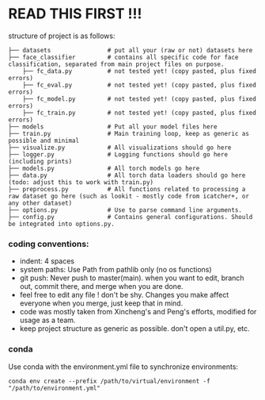# READ THIS FIRST !!!
structure of project is as follows:

    ├── datasets                # put all your (raw or not) datasets here 
    ├── face_classifier         # contains all specific code for face classification, separated from main project files on purpose.
        ├── fc_data.py          # not tested yet! (copy pasted, plus fixed errors)
        ├── fc_eval.py          # not tested yet! (copy pasted, plus fixed errors)
        ├── fc_model.py         # not tested yet! (copy pasted, plus fixed errors)
        ├── fc_train.py         # not tested yet! (copy pasted, plus fixed errors)
    ├── models                  # Put all your model files here
    ├── train.py                # Main training loop, keep as generic as possible and minimal
    ├── visualize.py            # All visualizations should go here
    ├── logger.py               # Logging functions should go here (including prints)
    ├── models.py               # All torch models go here
    ├── data.py                 # All torch data loaders should go here (todo: adjust this to work with train.py)
    ├── preprocess.py           # All functions related to processing a raw dataset go here (such as lookit - mostly code from icatcher+, or any other dataset)
    ├── options.py              # Use to parse command line arguments.
    ├── config.py               # Contains general configurations. Should be integrated into options.py.    


### coding conventions:
- indent: 4 spaces
- system paths: Use Path from pathlib only (no os functions)
- git push: Never push to master(main). when you want to edit, branch out, commit there, and merge when you are done.
- feel free to edit any file ! don't be shy. Changes you make affect everyone when you merge, just keep that in mind.
- code was mostly taken from Xincheng's and Peng's efforts, modified for usage as a team.
- keep project structure as generic as possible. don't open a util.py, etc.

### conda
Use conda with the environment.yml file to synchronize environments:

`conda env create --prefix /path/to/virtual/environment -f "/path/to/environment.yml"`
